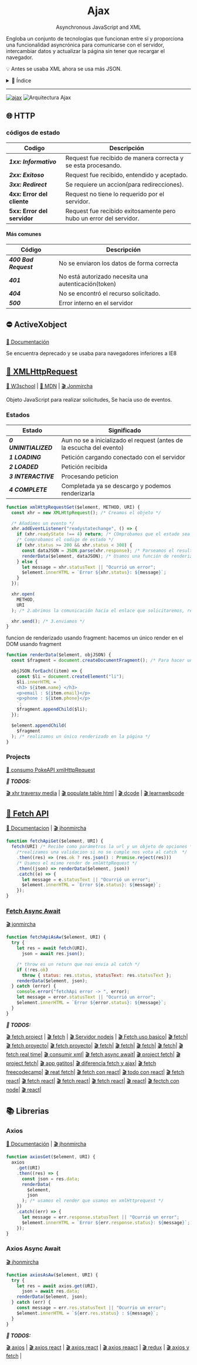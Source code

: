 <h1 align="center">
  Ajax
</h1>
<p align="center">
  Asynchronous JavaScript and XML
<p>

Engloba un conjunto de tecnologías que funcionan entre sí y proporciona una funcionalidad asyncrónica para comunicarse con el servidor, intercambiar datos y actualizar la página sin tener que recargar el navegador.

💡 Antes se usaba XML ahora se usa más JSON.

<details>
<summary>📜 Índice</summary>
<ul>
<li class="has-line-data" data-line-start="0" data-line-end="3"><a href="#-http">🌐 HTTP</a>
<ul>
<li class="has-line-data" data-line-start="1" data-line-end="3"><a href="#c%C3%B3digos-de-estado">códigos de estado</a>
<ul>
<li class="has-line-data" data-line-start="2" data-line-end="3"><a href="#m%C3%A1s-comunes">Más comunes</a></li>
</ul>
</li>
</ul>
</li>
<li class="has-line-data" data-line-start="3" data-line-end="4"><a href="#-activexobject">⛔ ActiveXobject</a></li>
<li class="has-line-data" data-line-start="4" data-line-end="7"><a href="#-xmlhttprequest">👴 XMLHttpRequest</a>
<ul>
<li class="has-line-data" data-line-start="5" data-line-end="6"><a href="#estados">Estados</a></li>
<li class="has-line-data" data-line-start="6" data-line-end="7"><a href="#projects">Projects</a></li>
</ul>
</li>
<li class="has-line-data" data-line-start="7" data-line-end="9"><a href="#-fetch-api">🧑 Fetch API</a>
<ul>
<li class="has-line-data" data-line-start="8" data-line-end="9"><a href="#fetch-async-await">Fetch Async Await</a></li>
</ul>
</li>
<li class="has-line-data" data-line-start="9" data-line-end="12"><a href="#-librerias">📚 Librerias</a>
<ul>
<li class="has-line-data" data-line-start="10" data-line-end="11"><a href="#axios">Axios</a></li>
<li class="has-line-data" data-line-start="11" data-line-end="12"><a href="#axios-async-await">Axios Async Await</a></li>
</ul>
</li>
</ul>
</details>

<hr/>

[![ajax](https://res.cloudinary.com/marcomontalbano/image/upload/v1592512060/video_to_markdown/images/youtube--qJT2FY1jjjE-c05b58ac6eb4c4700831b2b3070cd403.jpg)](https://youtu.be/qJT2FY1jjjE?t=206)
![Arquitectura Ajax](https://jonmircha.com/img/blog/ajax.png)

## 🌐 HTTP

### códigos de estado

| Codigo                      | Descripción                                                        |
| --------------------------- | ------------------------------------------------------------------ |
| **_1xx: Informativo_**      | Request fue recibido de manera correcta y se esta procesando.      |
| **_2xx: Exitoso_**          | Request fue recibido, entendido y aceptado.                        |
| **_3xx: Redirect_**         | Se requiere un accion(para redirecciones).                         |
| **4xx: Error del cliente**  | Request no tiene lo requerido por el servidor.                     |
| **5xx: Error del servidor** | Request fue recibido exitosamente pero hubo un error del servidor. |

#### Más comunes

| Código                | Descripción                                          |
| --------------------- | ---------------------------------------------------- |
| **_400 Bad Request_** | No se enviaron los datos de forma correcta           |
| **_401_**             | No está autorizado necesita una autenticación(token) |
| **_404_**             | No se encontró el recurso solicitado.                |
| **_500_**             | Error interno en el servidor                         |

## ⛔ ActiveXobject

[📖 Documentación](https://developer.mozilla.org/en-US/docs/Archive/Web/JavaScript/Microsoft_Extensions/ActiveXObject)

Se encuentra deprecado y se usaba para navegadores inferiores a IE8

## [👴 XMLHttpRequest](https://github.com/jhonPariona/_javascript-AJAX/blob/473a1aa57a6d47f05e166c4d6ef6080ee82f58fb/Definition/xmlHttpRequest.js#L38)

[ 📖 W3school](https://www.w3schools.com/xml/ajax_xmlhttprequest_create.asp) |
[📖 MDN](https://developer.mozilla.org/es/docs/Web/API/XMLHttpRequest/Using_XMLHttpRequest) |
[🎬 Jonmircha](https://youtu.be/6CQrK1sS7WA?list=PLvq-jIkSeTUZ6QgYYO3MwG9EMqC-KoLXA&t=740)

Objeto JavaScript para realizar solicitudes, Se hacia uso de eventos.

### Estados

| Estado                | Significado                                                          |
| --------------------- | -------------------------------------------------------------------- |
| **_0 UNINITIALIZED_** | Aun no se a inicializado el request (antes de la escucha del evento) |
| **_1 LOADING_**       | Petición cargando conectado con el servidor                          |
| **_2 LOADED_**        | Petición recibida                                                    |
| **_3 INTERACTIVE_**   | Procesando peticion                                                  |
| **_4 COMPLETE_**      | Completada ya se descargo y podemos renderizarla                     |

```js
function xmlHttpRequestGet($element, METHOD, URI) {
  const xhr = new XMLHttpRequest(); /* Creamos el objeto */

  /* Añadimes un evento */
  xhr.addEventListener("readystatechange", () => {
    if (xhr.readyState !== 4) return; /* COmprobamos que el estado sea 4 */
    /* Comprobamos el codigo de estado */
    if (xhr.status >= 200 && xhr.status < 300) {
      const dataJSON = JSON.parse(xhr.response); /* Parseamos el resultado */
      renderData($element, dataJSON); /* Usamos una función de renderizado */
    } else {
      let message = xhr.statusText || "Ocurrió un error";
      $element.innerHTML = `Error ${xhr.status}: ${message}`;
    }
  });

  xhr.open(
    METHOD,
    URI
  ); /* 2.abrimos la comunicación hacia el enlace que solicitaremos, recibe tbn en en los parámetros las cabeceras o option en caso de get podemos ignorarlos */

  xhr.send(); /* 3.enviamos */
}
```

funcion de renderizado usando fragment: hacemos un único render en el DOM usando fragment

```js
function renderData($element, objJSON) {
  const $fragment = document.createDocumentFragment(); /* Para hacer una única insercion al tener una lista de objetos */

  objJSON.forEach((item) => {
    const $li = document.createElement("li");
    $li.innerHTML = `
    <h3> ${item.name} </h3>
    <p>email : ${item.email}</p>
    <p>phone : ${item.phone}</p>
    `;
    $fragment.appendChild($li);
  });

  $element.appendChild(
    $fragment
  ); /* realizamos un único renderizado en la página */
}
```

### Projects

[🐙 consumo PokeAPI xmlHttpRequest](https://github.com/wilderPariona/XMLHTTPRequest)

**_🌳 TODOS:_**

[🎬 xhr traversy media](https://youtu.be/82hnvUYY6QA) |
[🎬 populate table html](https://youtu.be/12tjh_6xL2M) |
[🎬 dcode](https://youtu.be/rjmtYkRK1nM) |
[🎬 learnwebcode](https://youtu.be/rJesac0_Ftw)

## [🧑 Fetch API](https://github.com/jhonPariona/_javascript-AJAX/blob/9a893afc932ed3d78c284de917402fbcfd1ffad3/Definition/fetchApi.js#L20)

[📖 Documentacion](https://developer.mozilla.org/es/docs/Web/API/Fetch_API/Utilizando_Fetch) |
[🎬 jhonmircha](https://youtu.be/dYB1UlGGmfk?list=PLvq-jIkSeTUZ6QgYYO3MwG9EMqC-KoLXA&t=176)

```js
function fetchApiGet($element, URI) {
  fetch(URI) /* Recibe como parámetros la url y un objeto de opciones */
    /*realizamos una validacion si no se cumple nos vota al catch  */
    .then((res) => (res.ok ? res.json() : Promise.reject(res)))
    /* Usamos el mismo render de xmlHttpRequest */
    .then((json) => renderData($element, json))
    .catch((e) => {
      let message = e.statusText || "Ocurrió un error";
      $element.innerHTML = `Error ${e.status}: ${message}`;
    });
}
```

### [Fetch Async Await](https://github.com/jhonPariona/_javascript-AJAX/blob/9a893afc932ed3d78c284de917402fbcfd1ffad3/Definition/fetchApiAsyncAwait.js#L20)

[🎬 jonmircha](https://youtu.be/GP8OCiJLeN4?list=PLvq-jIkSeTUZ6QgYYO3MwG9EMqC-KoLXA&t=183)

```js
function fetchApiAsAw($element, URI) {
  try {
    let res = await fetch(URI),
      json = await res.json();

    /* throw es un return que nos envia al catch */
    if (!res.ok)
      throw { status: res.status, statusText: res.statusText };
    renderData($element, json);
  } catch (error) {
    console.error("fetchApi error -> ", error);
    let message = error.statusText || "Ocurrió un error";
    $element.innerHTML = `Error ${error.status}: ${message}`;
  }
}
```

**_🌳 TODOS:_**

[🎬 fetch project](https://www.youtube.com/watch?v=DbcLg8nRWEg&list=PLRqwX-V7Uu6YxDKpFzf_2D84p0cyk4T7X&index=1) |
[🎬 fetch](https://youtu.be/jK5zzSA2JHI) |
[🎬 Servidor nodejs](https://www.youtube.com/watch?v=2z6lyszRhkE) |
[🎬 Fetch uso basico](https://youtu.be/aKPcs-EIzZI)|
[🎬 fetch](https://youtu.be/Pi6wkdU2vR4)|
[🎬 fetch proyecto](https://www.youtube.com/watch?v=PoDsSsJnEW4&list=PLPl81lqbj-4JXPTIPbIvWED-xTVmOzhrf&index=2)|
[🎬 fetch proyecto](https://youtu.be/Oive66jrwBs)|
[🎬 fetch](https://youtu.be/gOBluM4NMj8)|
[🎬 fetch](https://youtu.be/lh8pHW9vwEA)|
[🎬 fetch](https://youtu.be/cuEtnrL9-H0)|
[🎬 fetch](https://youtu.be/c3qWHnJJbSY?list=RDQMoE0BWBCpnek)|
[🎬 fetch real time](https://youtu.be/E0UGGxd2DOo?list=RDQMoE0BWBCpnek)|
[🎬 consumir xml](https://youtu.be/MDAWie2Sicc?list=RDQMoE0BWBCpnek)|
[🎬 fetch async await](https://youtu.be/h6Zo8cxCFoY?list=RDQMoE0BWBCpnek)|
[🎬 project fetch](https://youtu.be/7f2HNadULOs)|
[🎬 project fetch](https://youtu.be/FN_ffvw_ksE)|
[🎬 app gatitos](https://youtu.be/L4-Immxr9bY)|
[🎬 diferencia fetch y ajax](https://youtu.be/V_acKBZ1ZPU)|
[🎬 fetch freecodecamp](https://youtu.be/2EagS0UtXeM)|
[🎬 reat fetch](https://youtu.be/_miJYtRqSRQ)|
[🎬 fetch con react](https://youtu.be/o5CdCETh8cQ)|
[🎬 todo con react](https://youtu.be/N8kYlimhuLw)|
[🎬 fetch react](https://youtu.be/T3Px88x_PsA)|
[🎬 fetch react](https://youtu.be/aNMY0lrWZXU)|
[🎬 fetch react](https://youtu.be/204C9yNeOYI)|
[🎬 fetch react](https://youtu.be/0au5_YFo4FE)|
[🎬 react](https://youtu.be/nf_3AsfPODs)|
[🎬 fectch con node](https://youtu.be/ZcbsdShPPoE)|
[🎬 react](https://youtu.be/GlXMtV0ylK0)|

## 📚 Librerias

### Axios

[📖 Documentación](https://github.com/axios/axios) |
[🎬 jhonmircha](https://youtu.be/uxsEZgkcvFU?list=PLvq-jIkSeTUZ6QgYYO3MwG9EMqC-KoLXA&t=128)

```js
function axiosGet($element, URI) {
  axios
    .get(URI)
    .then((res) => {
      const json = res.data;
      renderData(
        $element,
        json
      ); /* usamos el render que usamos en xmlHttprequest */
    })
    .catch((err) => {
      let message = err.response.statusText || "Ocurrió un error";
      $element.innerHTML = `Error ${err.response.status}: ${message}`;
    });
}
```

### Axios Async Await

[🎬 jhonmircha](https://youtu.be/SBr_EVNErPk?list=PLvq-jIkSeTUZ6QgYYO3MwG9EMqC-KoLXA&t=166)

```js
function axiosAsAw($element, URI) {
  try {
    let res = await axios.get(URI),
      json = await res.data;
    renderData($element, json);
  } catch (err) {
    const message = err.res.statusText || "Ocurrio un error";
    $element.innerHTML = `${err.res.status} : ${message}`;
  }
}
```

**_🌳 TODOS:_**

[🎬 axios](https://youtu.be/6LyagkoRWYA?list=RDQMoE0BWBCpnek) |
[🎬 axios react](https://youtu.be/oQnojIyTXb8) |
[🎬 axios react](https://youtu.be/kch6F2m0fkg) |
[🎬 axios reaact](https://youtu.be/qiu7e_E6P9c) |
[🎬 redux](https://youtu.be/EgGXWQEmsQ0) |
[🎬 axios y fetch](https://www.youtube.com/watch?v=UvIMWDHyFko) |
